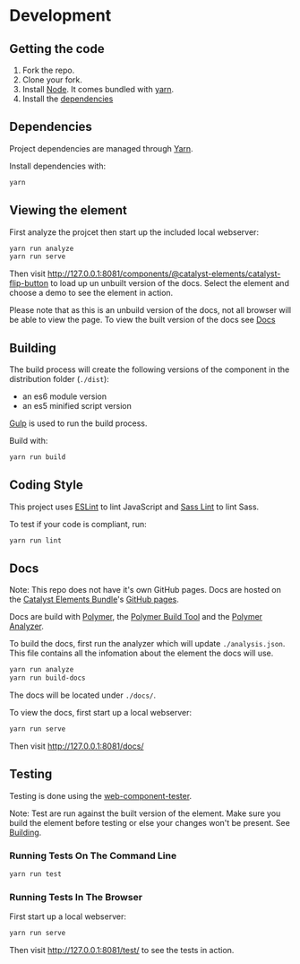 # Development

## Getting the code

1. Fork the repo.
2. Clone your fork.
3. Install [Node](https://nodejs.org/en/download/). It comes bundled with [yarn](https://yarnpkg.com/).
4. Install the [dependencies](#dependencies)

## Dependencies

Project dependencies are managed through [Yarn](https://yarnpkg.com/lang/en/docs/install).

Install dependencies with:

```sh
yarn
```

## Viewing the element

First analyze the projcet then start up the included local webserver:

```sh
yarn run analyze
yarn run serve
```

Then visit http://127.0.0.1:8081/components/@catalyst-elements/catalyst-flip-button to load up un unbuilt version of the docs.
Select the element and choose a demo to see the element in action.

Please note that as this is an unbuild version of the docs, not all browser will be able to view the page. To view the built version of the docs see [Docs](#docs)

## Building

The build process will create the following versions of the component in the distribution folder (`./dist`):

* an es6 module version
* an es5 minified script version

[Gulp](https://gulpjs.com) is used to run the build process.

Build with:

```sh
yarn run build
```

## Coding Style

This project uses [ESLint](http://eslint.org) to lint JavaScript and [Sass Lint](https://github.com/sasstools/sass-lint) to lint Sass.

To test if your code is compliant, run:

```sh
yarn run lint
```

## Docs

Note: This repo does not have it's own GitHub pages. Docs are hosted on the [Catalyst Elements Bundle](https://github.com/catalyst/CatalystElements)'s [GitHub pages](https://catalyst.github.io/CatalystElements).

Docs are build with [Polymer](https://www.polymer-project.org), the [Polymer Build Tool](https://github.com/Polymer/polymer-build) and the [Polymer Analyzer](https://github.com/Polymer/polymer-analyzer).

To build the docs, first run the analyzer which will update `./analysis.json`. This file contains all the infomation about the element the docs will use.

```sh
yarn run analyze
yarn run build-docs
```

The docs will be located under `./docs/`.

To view the docs, first start up a local webserver:

```sh
yarn run serve
```

Then visit http://127.0.0.1:8081/docs/

## Testing

Testing is done using the [web-component-tester](https://github.com/Polymer/web-component-tester).

Note: Test are run against the built version of the element. Make sure you build the element before testing or else your changes won't be present. See [Building](#building).

### Running Tests On The Command Line

```sh
yarn run test
```

### Running Tests In The Browser

First start up a local webserver:

```sh
yarn run serve
```

Then visit http://127.0.0.1:8081/test/ to see the tests in action.
